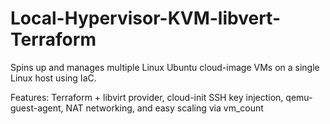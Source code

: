 # Local-Hypervisor-KVM-libvert-Terraform
Spins up and manages multiple Linux Ubuntu cloud-image VMs on a single Linux host using IaC. 

Features: Terraform + libvirt provider, cloud-init SSH key injection, qemu-guest-agent, NAT networking, and easy scaling via vm_count

